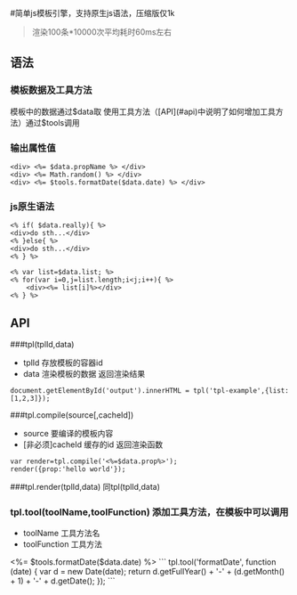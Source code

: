 #简单js模板引擎，支持原生js语法，压缩版仅1k 
>渲染100条*10000次平均耗时60ms左右

## 语法
### 模板数据及工具方法
模板中的数据通过$data取
使用工具方法（[API](#api)中说明了如何增加工具方法）通过$tools调用

### 输出属性值
```
<div> <%= $data.propName %> </div>
<div> <%= Math.random() %> </div>
<div> <%= $tools.formatDate($data.date) %> </div>
```

### js原生语法
```
<% if( $data.really){ %>
<div>do sth...</div>
<% }else{ %>
<div>do sth...</div>
<% } %>
```
```
<% var list=$data.list; %>
<% for(var i=0,j=list.length;i<j;i++){ %>
    <div><%= list[i]%></div>
<% } %>
```

## API

###tpl(tplId,data)
- tplId  存放模板的容器id
- data   渲染模板的数据
返回渲染结果

```
document.getElementById('output').innerHTML = tpl('tpl-example',{list:[1,2,3]});
```

###tpl.compile(source[,cacheId])
- source 要编译的模板内容
- [非必须]cacheId 缓存的id
返回渲染函数

```
var render=tpl.compile('<%=$data.prop%>');
render({prop:'hello world'});
```

###tpl.render(tplId,data)
同tpl(tplId,data)

### tpl.tool(toolName,toolFunction) 添加工具方法，在模板中可以调用
- toolName 工具方法名
- toolFunction 工具方法

<div> <%= $tools.formatDate($data.date) %> </body>
```
tpl.tool('formatDate', function (date) {
        var d = new Date(date);
        return d.getFullYear() + '-' + (d.getMonth() + 1) + '-' + d.getDate();
    });
```